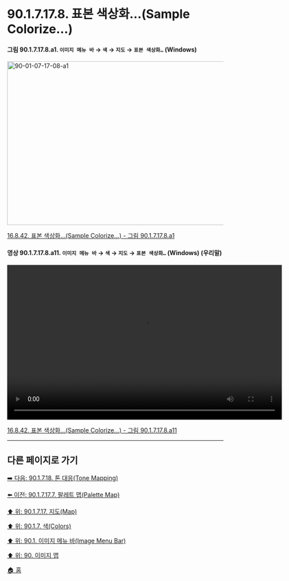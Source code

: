 # 90.1.7.17.8. 표본 색상화…(Sample Colorize…)

<a id="90-01-07-17-08-a1"></a>

#### 그림 90.1.7.17.8.a1. `이미지 메뉴 바` → `색` → `지도` → `표본 색상화…` (Windows)
<img width="511" height="381" alt="90-01-07-17-08-a1" src="https://github.com/user-attachments/assets/03ee1f9f-2e58-41aa-b521-1ee8f740109b" />

[16.8.42. 표본 색상화…(Sample Colorize…) - 그림 90.1.7.17.8.a1](./16-08-42-00-sample-colorize.md#90-01-07-17-08-a1)

<a id="90-01-07-17-08-a11"></a>

#### 영상 90.1.7.17.8.a11. `이미지 메뉴 바` → `색` → `지도` → `표본 색상화…` (Windows) (우리말)
<video controls="controls" width="640" height="360" src="https://github.com/user-attachments/assets/79de4053-19dc-477d-af0d-7131f8620828"></video>

[16.8.42. 표본 색상화…(Sample Colorize…) - 그림 90.1.7.17.8.a11](./16-08-42-00-sample-colorize.md#90-01-07-17-08-a11)

***

## 다른 페이지로 가기

[➡️ 다음: 90.1.7.18. 톤 대응(Tone Mapping)](./90-01-07-18-tone_mapping.md)

[⬅️ 이전: 90.1.7.17.7. 팔레트 맵(Palette Map)](./90-01-07-17-07-palette_map.md)

[⬆️ 위: 90.1.7.17. 지도(Map)](./90-01-07-17-00-map.md)

[⬆️ 위: 90.1.7. 색(Colors)](./90-01-07-00-colors.md)

[⬆️ 위: 90.1. 이미지 메뉴 바(Image Menu Bar)](./90-01-00-image-menu-bar.md)

[⬆️ 위: 90. 이미지 맵](./90-00-image-map.md)

[🏠 홈](./00-home.md)
